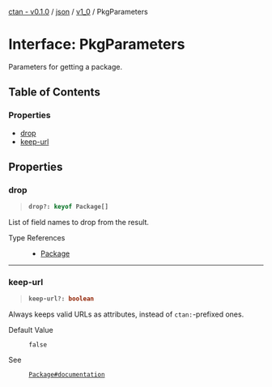 [ctan - v0.1.0](../README.md) / [json](../modules/json.md) / [v1\_0](../modules/json.v1_0.md) / PkgParameters

# Interface: PkgParameters

Parameters for getting a package.

## Table of Contents

### Properties

- [drop](json.v1_0.PkgParameters.md#drop)
- [keep-url](json.v1_0.PkgParameters.md#keep-url)

## Properties

### drop

> <b>
>
> ```typescript
> drop?: keyof Package[]
> ```
>
> </b>

List of field names to drop from the result.

<dl>
<dt>Type References</dt>
<dd><p>

- [Package](json.v1_0.Package.md)

</p></dd>

</dl>

___

### keep-url

> <b>
>
> ```typescript
> keep-url?: boolean
> ```
>
> </b>

Always keeps valid URLs as attributes, instead of `ctan:`-prefixed ones.

<dl>
<dt> Default Value</dt>
<dd><p>

`false`

</p></dd>
<dt> See</dt>
<dd><p>

[`Package#documentation`](json.v1_0.Package.md#documentation)

</p></dd>
</dl>
